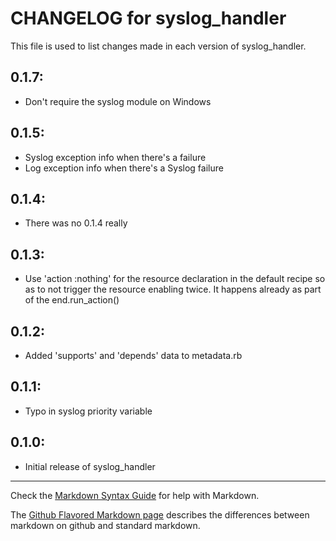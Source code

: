 # CHANGELOG for syslog_handler

This file is used to list changes made in each version of syslog_handler.

## 0.1.7:

* Don't require the syslog module on Windows

## 0.1.5:

* Syslog exception info when there's a failure
* Log exception info when there's a Syslog failure

## 0.1.4:

* There was no 0.1.4 really

## 0.1.3:

* Use 'action :nothing' for the resource declaration in the default recipe so as to not trigger the resource enabling twice. It happens already as part of the end.run_action()

## 0.1.2:

* Added 'supports' and 'depends' data to metadata.rb

## 0.1.1:

* Typo in syslog priority variable

## 0.1.0:

* Initial release of syslog_handler

- - -
Check the [Markdown Syntax Guide](http://daringfireball.net/projects/markdown/syntax) for help with Markdown.

The [Github Flavored Markdown page](http://github.github.com/github-flavored-markdown/) describes the differences between markdown on github and standard markdown.
